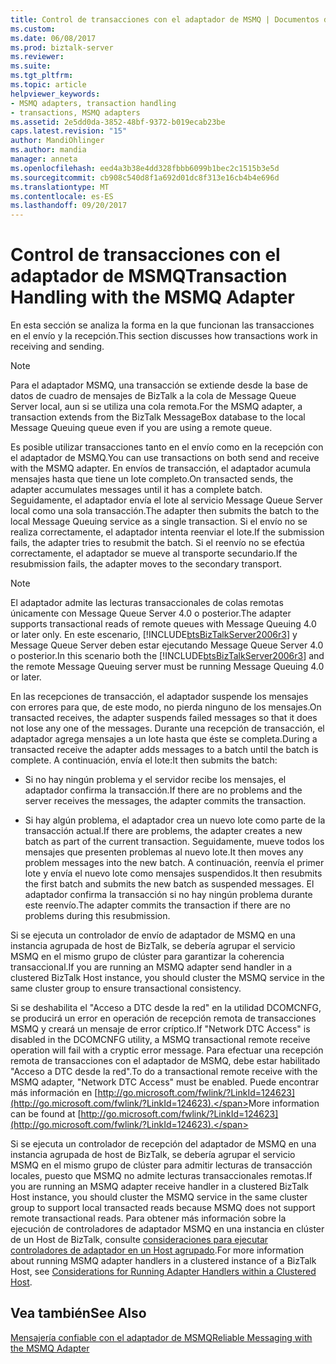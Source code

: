 ```yaml
---
title: Control de transacciones con el adaptador de MSMQ | Documentos de Microsoft
ms.custom: 
ms.date: 06/08/2017
ms.prod: biztalk-server
ms.reviewer: 
ms.suite: 
ms.tgt_pltfrm: 
ms.topic: article
helpviewer_keywords:
- MSMQ adapters, transaction handling
- transactions, MSMQ adapters
ms.assetid: 2e5dd0da-3852-48bf-9372-b019ecab23be
caps.latest.revision: "15"
author: MandiOhlinger
ms.author: mandia
manager: anneta
ms.openlocfilehash: eed4a3b38e4dd328fbbb6099b1bec2c1515b3e5d
ms.sourcegitcommit: cb908c540d8f1a692d01dc8f313e16cb4b4e696d
ms.translationtype: MT
ms.contentlocale: es-ES
ms.lasthandoff: 09/20/2017
---
```

# <a name="transaction-handling-with-the-msmq-adapter"></a><span data-ttu-id="25ff5-102">Control de transacciones con el adaptador de MSMQ</span><span class="sxs-lookup"><span data-stu-id="25ff5-102">Transaction Handling with the MSMQ Adapter</span></span>
<span data-ttu-id="25ff5-103">En esta sección se analiza la forma en la que funcionan las transacciones en el envío y la recepción.</span><span class="sxs-lookup"><span data-stu-id="25ff5-103">This section discusses how transactions work in receiving and sending.</span></span>  
  
> [!NOTE]
>  <span data-ttu-id="25ff5-104">Para el adaptador MSMQ, una transacción se extiende desde la base de datos de cuadro de mensajes de BizTalk a la cola de Message Queue Server local, aun si se utiliza una cola remota.</span><span class="sxs-lookup"><span data-stu-id="25ff5-104">For the MSMQ adapter, a transaction extends from the BizTalk MessageBox database to the local Message Queuing queue even if you are using a remote queue.</span></span>  
  
 <span data-ttu-id="25ff5-105">Es posible utilizar transacciones tanto en el envío como en la recepción con el adaptador de MSMQ.</span><span class="sxs-lookup"><span data-stu-id="25ff5-105">You can use transactions on both send and receive with the MSMQ adapter.</span></span> <span data-ttu-id="25ff5-106">En envíos de transacción, el adaptador acumula mensajes hasta que tiene un lote completo.</span><span class="sxs-lookup"><span data-stu-id="25ff5-106">On transacted sends, the adapter accumulates messages until it has a complete batch.</span></span> <span data-ttu-id="25ff5-107">Seguidamente, el adaptador envía el lote al servicio Message Queue Server local como una sola transacción.</span><span class="sxs-lookup"><span data-stu-id="25ff5-107">The adapter then submits the batch to the local Message Queuing service as a single transaction.</span></span> <span data-ttu-id="25ff5-108">Si el envío no se realiza correctamente, el adaptador intenta reenviar el lote.</span><span class="sxs-lookup"><span data-stu-id="25ff5-108">If the submission fails, the adapter tries to resubmit the batch.</span></span> <span data-ttu-id="25ff5-109">Si el reenvío no se efectúa correctamente, el adaptador se mueve al transporte secundario.</span><span class="sxs-lookup"><span data-stu-id="25ff5-109">If the resubmission fails, the adapter moves to the secondary transport.</span></span>  
  
> [!NOTE]
>  <span data-ttu-id="25ff5-110">El adaptador admite las lecturas transaccionales de colas remotas únicamente con Message Queue Server 4.0 o posterior.</span><span class="sxs-lookup"><span data-stu-id="25ff5-110">The adapter supports transactional reads of remote queues with Message Queuing 4.0 or later only.</span></span> <span data-ttu-id="25ff5-111">En este escenario, [!INCLUDE[btsBizTalkServer2006r3](../includes/btsbiztalkserver2006r3-md.md)] y Message Queue Server deben estar ejecutando Message Queue Server 4.0 o posterior.</span><span class="sxs-lookup"><span data-stu-id="25ff5-111">In this scenario both the [!INCLUDE[btsBizTalkServer2006r3](../includes/btsbiztalkserver2006r3-md.md)] and the remote Message Queuing server must be running Message Queuing 4.0 or later.</span></span>  
  
 <span data-ttu-id="25ff5-112">En las recepciones de transacción, el adaptador suspende los mensajes con errores para que, de este modo, no pierda ninguno de los mensajes.</span><span class="sxs-lookup"><span data-stu-id="25ff5-112">On transacted receives, the adapter suspends failed messages so that it does not lose any one of the messages.</span></span> <span data-ttu-id="25ff5-113">Durante una recepción de transacción, el adaptador agrega mensajes a un lote hasta que éste se completa.</span><span class="sxs-lookup"><span data-stu-id="25ff5-113">During a transacted receive the adapter adds messages to a batch until the batch is complete.</span></span> <span data-ttu-id="25ff5-114">A continuación, envía el lote:</span><span class="sxs-lookup"><span data-stu-id="25ff5-114">It then submits the batch:</span></span>  
  
-   <span data-ttu-id="25ff5-115">Si no hay ningún problema y el servidor recibe los mensajes, el adaptador confirma la transacción.</span><span class="sxs-lookup"><span data-stu-id="25ff5-115">If there are no problems and the server receives the messages, the adapter commits the transaction.</span></span>  
  
-   <span data-ttu-id="25ff5-116">Si hay algún problema, el adaptador crea un nuevo lote como parte de la transacción actual.</span><span class="sxs-lookup"><span data-stu-id="25ff5-116">If there are problems, the adapter creates a new batch as part of the current transaction.</span></span> <span data-ttu-id="25ff5-117">Seguidamente, mueve todos los mensajes que presenten problemas al nuevo lote.</span><span class="sxs-lookup"><span data-stu-id="25ff5-117">It then moves any problem messages into the new batch.</span></span> <span data-ttu-id="25ff5-118">A continuación, reenvía el primer lote y envía el nuevo lote como mensajes suspendidos.</span><span class="sxs-lookup"><span data-stu-id="25ff5-118">It then resubmits the first batch and submits the new batch as suspended messages.</span></span> <span data-ttu-id="25ff5-119">El adaptador confirma la transacción si no hay ningún problema durante este reenvío.</span><span class="sxs-lookup"><span data-stu-id="25ff5-119">The adapter commits the transaction if there are no problems during this resubmission.</span></span>  
  
 <span data-ttu-id="25ff5-120">Si se ejecuta un controlador de envío de adaptador de MSMQ en una instancia agrupada de host de BizTalk, se debería agrupar el servicio MSMQ en el mismo grupo de clúster para garantizar la coherencia transaccional.</span><span class="sxs-lookup"><span data-stu-id="25ff5-120">If you are running an MSMQ adapter send handler in a clustered BizTalk Host instance, you should cluster the MSMQ service in the same cluster group to ensure transactional consistency.</span></span>  
  
 <span data-ttu-id="25ff5-121">Si se deshabilita el "Acceso a DTC desde la red" en la utilidad DCOMCNFG, se producirá un error en operación de recepción remota de transacciones MSMQ y creará un mensaje de error críptico.</span><span class="sxs-lookup"><span data-stu-id="25ff5-121">If "Network DTC Access" is disabled in the DCOMCNFG utility, a MSMQ transactional remote receive operation will fail with a cryptic error message.</span></span>  <span data-ttu-id="25ff5-122">Para efectuar una recepción remota de transacciones con el adaptador de MSMQ, debe estar habilitado "Acceso a DTC desde la red".</span><span class="sxs-lookup"><span data-stu-id="25ff5-122">To do a transactional remote receive with the MSMQ adapter, "Network DTC Access" must be enabled.</span></span> <span data-ttu-id="25ff5-123">Puede encontrar más información en [http://go.microsoft.com/fwlink/?LinkId=124623](http://go.microsoft.com/fwlink/?LinkId=124623).</span><span class="sxs-lookup"><span data-stu-id="25ff5-123">More information can be found at [http://go.microsoft.com/fwlink/?LinkId=124623](http://go.microsoft.com/fwlink/?LinkId=124623).</span></span>  
  
 <span data-ttu-id="25ff5-124">Si se ejecuta un controlador de recepción del adaptador de MSMQ en una instancia agrupada de host de BizTalk, se debería agrupar el servicio MSMQ en el mismo grupo de clúster para admitir lecturas de transacción locales, puesto que MSMQ no admite lecturas transaccionales remotas.</span><span class="sxs-lookup"><span data-stu-id="25ff5-124">If you are running an MSMQ adapter receive handler in a clustered BizTalk Host instance, you should cluster the MSMQ service in the same cluster group to support local transacted reads because MSMQ does not support remote transactional reads.</span></span> <span data-ttu-id="25ff5-125">Para obtener más información sobre la ejecución de controladores de adaptador MSMQ en una instancia en clúster de un Host de BizTalk, consulte [consideraciones para ejecutar controladores de adaptador en un Host agrupado](../core/considerations-for-running-adapter-handlers-within-a-clustered-host1.md).</span><span class="sxs-lookup"><span data-stu-id="25ff5-125">For more information about running MSMQ adapter handlers in a clustered instance of a BizTalk Host, see [Considerations for Running Adapter Handlers within a Clustered Host](../core/considerations-for-running-adapter-handlers-within-a-clustered-host1.md).</span></span>  
  
## <a name="see-also"></a><span data-ttu-id="25ff5-126">Vea también</span><span class="sxs-lookup"><span data-stu-id="25ff5-126">See Also</span></span>  
 [<span data-ttu-id="25ff5-127">Mensajería confiable con el adaptador de MSMQ</span><span class="sxs-lookup"><span data-stu-id="25ff5-127">Reliable Messaging with the MSMQ Adapter</span></span>](../core/reliable-messaging-with-the-msmq-adapter.md)